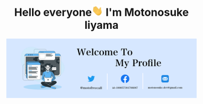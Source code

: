 <h1 align="center">Hello everyone<img src="https://raw.githubusercontent.com/ABSphreak/ABSphreak/master/gifs/Hi.gif" width="30px">  I'm Motonosuke Iiyama</h1>

<img  src="./Portfolio-Banner-Profile-1920x600.png" />
